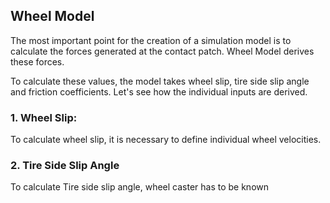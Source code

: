 ## Wheel Model

The most important point for the creation of a simulation model is to calculate the forces generated at the contact patch. Wheel Model derives these forces.

To calculate these values, the model takes wheel slip, tire side slip angle and friction coefficients. Let's see how the individual inputs are derived.

### 1.  Wheel Slip:
To calculate wheel slip, it is necessary to define individual wheel velocities.





### 2. Tire Side Slip Angle
To calculate Tire side slip angle, wheel caster has to be known